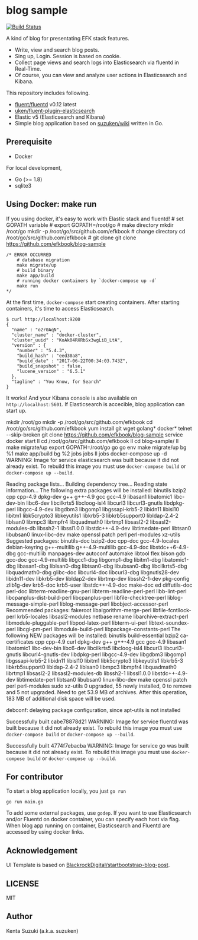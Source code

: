 # blog sample

[![Build Status](https://travis-ci.org/efkbook/blog-sample.svg?branch=master)](https://travis-ci.org/efkbook/blog-sample)

A kind of blog for presentating EFK stack features.

* Write, view and search blog posts.
* Sing up, Login. Session is based on cookie.
* Collect page views and search logs into Elasticsearch via fluentd in Real-Time.
* Of course, you can view and analyze user actions in Elasticsearch and Kibana.

This repository includes following.

* [fluent/fluentd](https://github.com/fluent/fluentd) v0.12 latest
* [uken/fluent-plugin-elasticsearch](https://github.com/uken/fluent-plugin-elasticsearch)
* Elastic v5 (Elasticsearch and Kibana)
* Simple blog application based on [suzuken/wiki](https://github.com/suzuken/wiki) written in Go.

## Prerequisite

* Docker

For local development,

* Go (>= 1.8)
* sqlite3

## Using Docker: make run

If you using docker, it's easy to work with Elastic stack and fluentd!
    # set GOPATH variable
    # export GOPATH=/root/go
    # make directory
    mkdir /root/go
    mkdir -p /root/go/src/github.com/efkbook
    # change directory
    cd /root/go/src/github.com/efkbook
    # git clone
    git clone https://github.com/efkbook/blog-sample
    
    /* ERROR OCCURRED
        # database migration
        make migrate/up
        # build binary
        make app/build
        # running docker containers by `docker-compose up -d`
        make run
    */
    
At the first time, `docker-compose` start creating containers. After starting containers, it's time to access Elasticsearch.

    $ curl http://localhost:9200
    {
      "name" : "o2r0AqN",
      "cluster_name" : "docker-cluster",
      "cluster_uuid" : "KoAk04RXRbSx3wgLiB_LtA",
      "version" : {
        "number" : "5.4.3",
        "build_hash" : "eed30a8",
        "build_date" : "2017-06-22T00:34:03.743Z",
        "build_snapshot" : false,
        "lucene_version" : "6.5.1"
      },
      "tagline" : "You Know, for Search"
    }

It works! And your Kibana console is also available on `http://localhost:5601`. If Elasticsearch is accecible, blog application can start up.


mkdir /root/go mkdir -p /root/go/src/github.com/efkbook
cd /root/go/src/github.com/efkbook
yum install git wget golang* docker* telnet --skip-broken
git clone https://github.com/efkbook/blog-sample
service docker start
ll
cd /root/go/src/github.com/efkbook
ll
cd blog-sample/
ll
make migrate/up
export GOPATH=/root/go
go
go env
make migrate/up
bg %1
 make app/build
bg %2
jobs
jobs
ll
jobs
docker-compose up -d
WARNING: Image for service elasticsearch was built because it did not already exist. To rebuild this image you must use `docker-compose build` or `docker-compose up --build`.

Reading package lists...
Building dependency tree...
Reading state information...
The following extra packages will be installed:
  binutils bzip2 cpp cpp-4.9 dpkg-dev g++ g++-4.9 gcc gcc-4.9 libasan1
  libatomic1 libc-dev-bin libc6-dev libcilkrts5 libcloog-isl4 libcurl3
  libcurl3-gnutls libdpkg-perl libgcc-4.9-dev libgdbm3 libgomp1
  libgssapi-krb5-2 libidn11 libisl10 libitm1 libk5crypto3 libkeyutils1
  libkrb5-3 libkrb5support0 libldap-2.4-2 liblsan0 libmpc3 libmpfr4
  libquadmath0 librtmp1 libsasl2-2 libsasl2-modules-db libssh2-1 libssl1.0.0
  libstdc++-4.9-dev libtimedate-perl libtsan0 libubsan0 linux-libc-dev make
  openssl patch perl perl-modules xz-utils
Suggested packages:
  binutils-doc bzip2-doc cpp-doc gcc-4.9-locales debian-keyring g++-multilib
  g++-4.9-multilib gcc-4.9-doc libstdc++6-4.9-dbg gcc-multilib manpages-dev
  autoconf automake libtool flex bison gdb gcc-doc gcc-4.9-multilib
  libgcc1-dbg libgomp1-dbg libitm1-dbg libatomic1-dbg libasan1-dbg
  liblsan0-dbg libtsan0-dbg libubsan0-dbg libcilkrts5-dbg libquadmath0-dbg
  glibc-doc libcurl4-doc libcurl3-dbg libgnutls28-dev libidn11-dev libkrb5-dev
  libldap2-dev librtmp-dev libssh2-1-dev pkg-config zlib1g-dev krb5-doc
  krb5-user libstdc++-4.9-doc make-doc ed diffutils-doc perl-doc
  libterm-readline-gnu-perl libterm-readline-perl-perl libb-lint-perl
  libcpanplus-dist-build-perl libcpanplus-perl libfile-checktree-perl
  liblog-message-simple-perl liblog-message-perl libobject-accessor-perl
Recommended packages:
  fakeroot libalgorithm-merge-perl libfile-fcntllock-perl krb5-locales
  libsasl2-modules netbase rename libarchive-extract-perl
  libmodule-pluggable-perl libpod-latex-perl libterm-ui-perl
  libtext-soundex-perl libcgi-pm-perl libmodule-build-perl
  libpackage-constants-perl
The following NEW packages will be installed:
  binutils build-essential bzip2 ca-certificates cpp cpp-4.9 curl dpkg-dev g++
  g++-4.9 gcc gcc-4.9 libasan1 libatomic1 libc-dev-bin libc6-dev libcilkrts5
  libcloog-isl4 libcurl3 libcurl3-gnutls libcurl4-gnutls-dev libdpkg-perl
  libgcc-4.9-dev libgdbm3 libgomp1 libgssapi-krb5-2 libidn11 libisl10 libitm1
  libk5crypto3 libkeyutils1 libkrb5-3 libkrb5support0 libldap-2.4-2 liblsan0
  libmpc3 libmpfr4 libquadmath0 librtmp1 libsasl2-2 libsasl2-modules-db
  libssh2-1 libssl1.0.0 libstdc++-4.9-dev libtimedate-perl libtsan0 libubsan0
  linux-libc-dev make openssl patch perl perl-modules sudo xz-utils
0 upgraded, 55 newly installed, 0 to remove and 5 not upgraded.
Need to get 53.9 MB of archives.
After this operation, 183 MB of additional disk space will be used.

debconf: delaying package configuration, since apt-utils is not installed

Successfully built cabe78878d21
WARNING: Image for service fluentd was built because it did not already exist. To rebuild this image you must use `docker-compose build` or `docker-compose up --build`.

Successfully built 4774f7ebacba
WARNING: Image for service go was built because it did not already exist. To rebuild this image you must use `docker-compose build` or `docker-compose up --build`.


## For contributor

To start a blog application locally, you just `go run`

    go run main.go

To add some external packages, use `godep`. If you want to use Elasticsearch and/or Fluentd on docker container, you can specify each host via flag. When blog app running on container, Elasticsearch and Fluentd are accessed by using docker links.

## Acknowledgement

UI Template is based on [BlackrockDigital/startbootstrap-blog-post](https://github.com/BlackrockDigital/startbootstrap-blog-post).

## LICENSE

MIT

## Author

Kenta Suzuki (a.k.a. suzuken)
